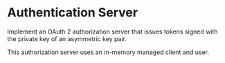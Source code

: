 # Authentication Server

Implement an OAuth 2 authorization server that issues tokens signed with the private key of an asymmetric key pair. 

This authorization server uses an in-memory managed client and user. 

